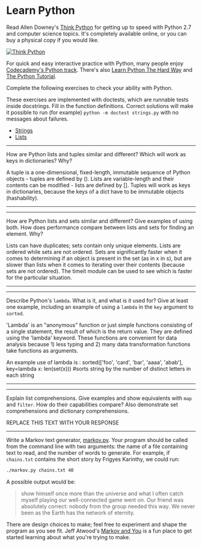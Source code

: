 # Learn Python

Read Allen Downey's [Think Python](http://www.greenteapress.com/thinkpython/) for getting up to speed with Python 2.7 and computer science topics. It's completely available online, or you can buy a physical copy if you would like.

[![Think Python](img/think_python.png)](http://www.greenteapress.com/thinkpython/)

For quick and easy interactive practice with Python, many people enjoy [Codecademy's Python track](http://www.codecademy.com/en/tracks/python). There's also [Learn Python The Hard Way](http://learnpythonthehardway.org/book/) and [The Python Tutorial](https://docs.python.org/2/tutorial/).

Complete the following exercises to check your ability with Python.

These exercises are implemented with doctests, which are runnable tests inside docstrings. Fill in the function definitions. Correct solutions will make it possible to run (for example) `python -m doctest strings.py` with no messages about failures.

 * [Strings](python/strings.py)
 * [Lists](python/lists.py)


---

How are Python lists and tuples similar and different? Which will work as keys in dictionaries? Why?

A tuple is a one-dimensional, fixed-length, immutable sequence of Python objects - tuples are defined by (). Lists are variable-length and their contents can be modified - lists are defined by []. Tuples will work as keys in dictionaries, because the keys of a dict have to be immutable objects (hashability). 

---

---

How are Python lists and sets similar and different? Give examples of using both. How does performance compare between lists and sets for finding an element. Why?

Lists can have duplicates; sets contain only unique elements. Lists are ordered while sets are not ordered. Sets are significantly faster when it comes to determining if an object is present in the set (as in x in s), but are slower than lists when it comes to iterating over their contents (because sets are not ordered). The timeit module can be used to see which is faster for the particular situation.

---


---

Describe Python's `lambda`. What is it, and what is it used for? Give at least one example, including an example of using a `lambda` in the `key` argument to `sorted`.

'Lambda' is an "anonymous" function or just simple functions consisting of a single statement, the result of which is the return value. They are defined using the 'lambda' keyword. These functions are convenient for data analysis because 1) less typing and 2) many data transformation functions take functions as arguments. 

An example use of lambda is :
sorted(['foo', 'card', 'bar', 'aaaa', 'abab'], key=lambda x: len(set(x)))
#sorts string by the number of distinct letters in each string

---


---

Explain list comprehensions. Give examples and show equivalents with `map` and `filter`. How do their capabilities compare? Also demonstrate set comprehensions and dictionary comprehensions.

REPLACE THIS TEXT WITH YOUR RESPONSE

---


Write a Markov text generator, [markov.py](python/markov.py). Your program should be called from the command line with two arguments: the name of a file containing text to read, and the number of words to generate. For example, if `chains.txt` contains the short story by Frigyes Karinthy, we could run:

```bash
./markov.py chains.txt 40
```

A possible output would be:

> show himself once more than the universe and what I often catch myself playing our well-connected game went on. Our friend was absolutely correct: nobody from the group needed this way. We never been as the Earth has the network of eternity.

There are design choices to make; feel free to experiment and shape the program as you see fit. Jeff Atwood's [Markov and You](http://blog.codinghorror.com/markov-and-you/) is a fun place to get started learning about what you're trying to make.
